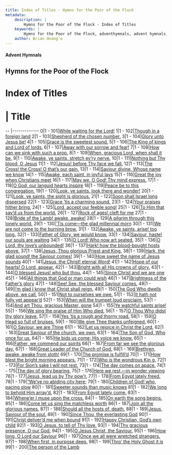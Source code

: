```yaml
---
title: Index of Titles - Hymns for the Poor of the Flock
metadata:
    description: |
        Hymns for the Poor of the Flock - Index of Titles
    keywords: |
        Hymns for the Poor of the Flock, adventhymnals, advent hymnals, index
    author: Brian Onang'o
---
```


#### Advent Hymnals

## Hymns for the Poor of the Flock

# Index of Titles
# | Title                        
-- |-------------
0|1 - 101|[While waiting for the Lord!](/101-200/101-110/01.While-waiting-for-the-Lord!)
1|1 - 102|[Though in a foreign land](/101-200/101-110/02.Though-in-a-foreign-land)
2|1 - 103|[Shepherd of the chosen number.](/101-200/101-110/03.Shepherd-of-the-chosen-number)
3|1 - 104|[Glory unto Jesus be!](/101-200/101-110/04.Glory-unto-Jesus-be!)
4|1 - 105|[Grace is the sweetest sound.](/101-200/101-110/05.Grace-is-the-sweetest-sound)
5|1 - 106|[The King of kings and Lord of lords.](/101-200/101-110/06.The-King-of-kings-and-Lord-of-lords)
6|1 - 107|[Away with our sorrow and fear!](/101-200/101-110/07.Away-with-our-sorrow-and-fear!)
7|1 - 108|[How can we sink with such a prop.](/101-200/101-110/08.How-can-we-sink-with-such-a-prop)
8|1 - 109|[When, gracious Lord, when shall it be.](/101-200/101-110/09.When,-gracious-Lord,-when-shall-it-be)
9|1 - 110|[Awake, ye saints, stretch ev’ry nerve.](/101-200/101-110/10.Awake,-ye-saints,-stretch-ev’ry-nerve)
10|1 - 111|[Nothing but Thy blood, O Jesus](/101-200/111-120/01.Nothing-but-Thy-blood,-O-Jesus)
11|1 - 112|[Jesus! before Thy face we fall.](/101-200/111-120/02.Jesus!-before-Thy-face-we-fall)
12|1 - 113|[The Cross! the Cross! O that’s our gain.](/101-200/111-120/03.The-Cross!-the-Cross!-O-that’s-our-gain)
13|1 - 114|[Saviour divine, Whose name we know](/101-200/111-120/04.Saviour-divine,-Whose-name-we-know)
14|1 - 115|[Awake, each saint, in joyful lays](/101-200/111-120/05.Awake,-each-saint,-in-joyful-lays)
15|1 - 116|[Great the joy when Christians meet](/101-200/111-120/06.Great-the-joy-when-Christians-meet)
16|1 - 117|[May we, O God! Thy mind express.](/101-200/111-120/07.May-we,-O-God!-Thy-mind-express)
17|1 - 118|[O God, our languid hearts inspire](/101-200/111-120/08.O-God,-our-languid-hearts-inspire)
18|1 - 119|[Peace be to this congregation.](/101-200/111-120/09.Peace-be-to-this-congregation)
19|1 - 120|[Look, ye saints, look there and wonder!](/101-200/111-120/10.Look,-ye-saints,-look-there-and-wonder!)
20|1 - 121|[Look, ye saints, the sight is glorious.](/101-200/121-130/01.Look,-ye-saints,-the-sight-is-glorious)
21|1 - 122|[Soon shall Israel long dispersed](/101-200/121-130/02.Soon-shall-Israel-long-dispersed)
22|1 - 123|[Grace ’tis a charming sound.](/101-200/121-130/03.Grace-’tis-a-charming-sound)
23|1 - 124|[Your praises hither bring.](/101-200/121-130/04.Your-praises-hither-bring)
24|1 - 125|[Lord, accept our feeble song!](/101-200/121-130/05.Lord,-accept-our-feeble-song!)
25|1 - 126|[To Him that sav’d us from the world.](/101-200/121-130/06.To-Him-that-sav’d-us-from-the-world)
26|1 - 127|[Rock of ages! cleft for me](/101-200/121-130/07.Rock-of-ages!-cleft-for-me)
27|1 - 128|[Bride of the Lamb! awake, awake!](/101-200/121-130/08.Bride-of-the-Lamb!-awake,-awake!)
28|1 - 129|[A pilgrim through this lonely world.](/101-200/121-130/09.A-pilgrim-through-this-lonely-world)
29|1 - 130|[’Tis come—the glad millennial morn](/101-200/121-130/10.’Tis-come—the-glad-millennial-morn)
30|1 - 131|[We are not come to the burning brow.](/101-200/131-140/01.We-are-not-come-to-the-burning-brow)
31|1 - 132|[Awake, ye saints, arise! too long.](/101-200/131-140/02.Awake,-ye-saints,-arise!-too-long)
32|1 - 133|[Father of Glory, we would know.](/101-200/131-140/03.Father-of-Glory,-we-would-know)
33|1 - 134|[Saviour, haste! our souls are waiting](/101-200/131-140/04.Saviour,-haste!-our-souls-are-waiting)
34|1 - 135|[O Lord! Who now art seated.](/101-200/131-140/05.O-Lord!-Who-now-art-seated)
35|1 - 136|[O Lord, thy love’s unbounded!](/101-200/131-140/06.O-Lord,-thy-love’s-unbounded!)
36|1 - 137|[Hark! how the blood-bought hosts above.](/101-200/131-140/07.Hark!-how-the-blood-bought-hosts-above)
37|1 - 138|[Jesus, Thou glorious Priest and King.](/101-200/131-140/08.Jesus,-Thou-glorious-Priest-and-King)
38|1 - 139|[Hark, the glad sound! the Saviour comes!](/101-200/131-140/09.Hark,-the-glad-sound!-the-Saviour-comes!)
39|1 - 140|[How sweet the name of Jesus sounds](/101-200/131-140/10.How-sweet-the-name-of-Jesus-sounds)
40|1 - 141|[Jesus, the Christ! eternal Word!](/101-200/141-150/01.Jesus,-the-Christ!-eternal-Word!)
41|1 - 142|[Hope of our hearts! O Lord, appear.](/101-200/141-150/02.Hope-of-our-hearts!-O-Lord,-appear)
42|1 - 143|[Bright with all His crowns of glory.](/101-200/141-150/03.Bright-with-all-His-crowns-of-glory)
43|1 - 144|[O blessed Jesus! who but thou.](/101-200/141-150/04.O-blessed-Jesus!-who-but-thou)
44|1 - 145|[Since Christ and we are one](/101-200/141-150/05.Since-Christ-and-we-are-one)
45|1 - 146|[All things that God or man could wish](/101-200/141-150/06.All-things-that-God-or-man-could-wish)
46|1 - 147|[Brightness of the Father’s glory](/101-200/141-150/07.Brightness-of-the-Father’s-glory)
47|1 - 148|[See! See, the blessed Saviour comes.](/101-200/141-150/08.See!-See,-the-blessed-Saviour-comes)
48|1 - 149|[I’m glad I know that Christ shall reign.](/101-200/141-150/09.I’m-glad-I-know-that-Christ-shall-reign)
49|1 - 150|[The God Who dwells above, we call.](/101-200/141-150/10.The-God-Who-dwells-above,-we-call)
50|1 - 151|[Not to ourselves we owe.](/101-200/151-160/01.Not-to-ourselves-we-owe)
51|1 - 152|[It hath not fully yet appear’d](/101-200/151-160/02.It-hath-not-fully-yet-appear’d)
52|1 - 153|[When will the trumpet loud proclaim.](/101-200/151-160/03.When-will-the-trumpet-loud-proclaim)
53|1 - 154|[And art Thou, gracious Master, gone](/101-200/151-160/04.And-art-Thou,-gracious-Master,-gone)
54|1 - 155|[Ye watchful saints arise!](/101-200/151-160/05.Ye-watchful-saints-arise!)
55|1 - 156|[We sing the praise of Him Who died.](/101-200/151-160/06.We-sing-the-praise-of-Him-Who-died)
56|1 - 157|[O Thou Who didst thy glory leave.](/101-200/151-160/07.O-Thou-Who-didst-thy-glory-leave)
57|1 - 158|[Yes ’tis a rough and thorny road.](/101-200/151-160/08.Yes-’tis-a-rough-and-thorny-road)
58|1 - 159|[O Head so full of bruises.](/101-200/151-160/09.O-Head-so-full-of-bruises)
59|1 - 160|[We give Thee thanks unfeigned.](/101-200/151-160/10.We-give-Thee-thanks-unfeigned)
60|1 - 161|[O Saviour, we are Thine](/101-200/161-170/01.O-Saviour,-we-are-Thine)
61|1 - 162|[Let us rejoice in Christ the Lord.](/101-200/161-170/02.Let-us-rejoice-in-Christ-the-Lord)
62|1 - 163|[Great Saviour of the church, we own.](/101-200/161-170/03.Great-Saviour-of-the-church,-we-own)
63|1 - 164|[The Son of God, Who once for us.](/101-200/161-170/04.The-Son-of-God,-Who-once-for-us)
64|1 - 165|[He bids us come; His voice we know.](/101-200/161-170/05.He-bids-us-come;-His-voice-we-know)
65|1 - 166|[Father, we commend our spirits](/101-200/161-170/06.Father,-we-commend-our-spirits)
66|1 - 167|[From far we see the glorious day.](/101-200/161-170/07.From-far-we-see-the-glorious-day)
67|1 - 168|[Great Leader of the Church of God.](/101-200/161-170/08.Great-Leader-of-the-Church-of-God)
68|1 - 169|[Brethren, awake, awake from sloth!](/101-200/161-170/09.Brethren,-awake,-awake-from-sloth!)
69|1 - 170|[The promise is fulfill’d](/101-200/161-170/10.The-promise-is-fulfill’d)
70|1 - 171|[How blest the bright morning appears.](/101-200/171-180/01.How-blest-the-bright-morning-appears)
71|1 - 172|[Who is the wondrous Kin g.](/101-200/171-180/02.Who-is-the-wondrous-Kin-g)
72|1 - 173|[For Sion’s sake I will not rest.](/101-200/171-180/03.For-Sion’s-sake-I-will-not-rest)
73|1 - 174|[The day comes on apace.](/101-200/171-180/04.The-day-comes-on-apace)
74|1 - 175|[The day of glory bearing.](/101-200/171-180/05.The-day-of-glory-bearing)
75|1 - 176|[Here we rest,—in wonder viewing](/101-200/171-180/06.Here-we-rest,—in-wonder-viewing)
76|1 - 177|[Jesus, lead us by Thy pow’r.](/101-200/171-180/07.Jesus,-lead-us-by-Thy-pow’r)
77|1 - 178|[From Egypt lately freed.](/101-200/171-180/08.From-Egypt-lately-freed)
78|1 - 179|[“We’ve no abiding city here;](/101-200/171-180/09.“We’ve-no-abiding-city-here;)
79|1 - 180|[Children of God! who, pacing slow](/101-200/171-180/10.Children-of-God!-who,-pacing-slow)
80|1 - 181|[Sweeter sounds than music knows](/101-200/181-190/01.Sweeter-sounds-than-music-knows)
81|1 - 182|[We long to behold Him array’d.](/101-200/181-190/02.We-long-to-behold-Him-array’d)
82|1 - 183|[From Egypt lately come.](/101-200/181-190/03.From-Egypt-lately-come)
83|1 - 184|[Whene’er I muse upon the cross.](/101-200/181-190/04.Whene’er-I-muse-upon-the-cross)
84|1 - 185|[On earth the song begins.](/101-200/181-190/05.On-earth-the-song-begins)
85|1 - 186|[Come let us sing the matchless worth](/101-200/181-190/06.Come-let-us-sing-the-matchless-worth)
86|1 - 187|[Join all the glorious names.](/101-200/181-190/07.Join-all-the-glorious-names)
87|1 - 188|[Should all the hosts of, death.](/101-200/181-190/08.Should-all-the-hosts-of,-death)
88|1 - 189|[Jesus, Saviour of the soul.](/101-200/181-190/09.Jesus,-Saviour-of-the-soul)
89|1 - 190|[Since Thou, the everlasting God](/101-200/181-190/10.Since-Thou,-the-everlasting-God)
90|1 - 191|[Christ deliver’d me when bound](/101-200/191-200/01.Christ-deliver’d-me-when-bound)
91|1 - 192|[Happy Christian, God’s own child](/101-200/191-200/02.Happy-Christian,-God’s-own-child)
92|1 - 193|[O Jesus, to tell of Thy love.](/101-200/191-200/03.O-Jesus,-to-tell-of-Thy-love)
93|1 - 194|[Thy gracious presence, O our God.](/101-200/191-200/04.Thy-gracious-presence,-O-our-God)
94|1 - 195|[O Jesus Christ, the Saviour.](/101-200/191-200/05.O-Jesus-Christ,-the-Saviour)
95|1 - 196|[How long, O Lord our Saviour](/101-200/191-200/06.How-long,-O-Lord-our-Saviour)
96|1 - 197|[Once we all were wretched strangers.](/101-200/191-200/07.Once-we-all-were-wretched-strangers)
97|1 - 198|[When first, in purpose deep.](/101-200/191-200/08.When-first,-in-purpose-deep)
98|1 - 199|[Thro’ the Holy Ghost it is](/101-200/191-200/09.Thro’-the-Holy-Ghost-it-is)
99|1 - 200|[The person of the Lamb](/101-200/191-200/10.The-person-of-the-Lamb)